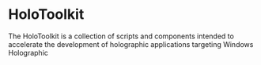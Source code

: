 # HoloToolkit
The HoloToolkit is a collection of scripts and components intended to accelerate the development of holographic applications targeting Windows Holographic
